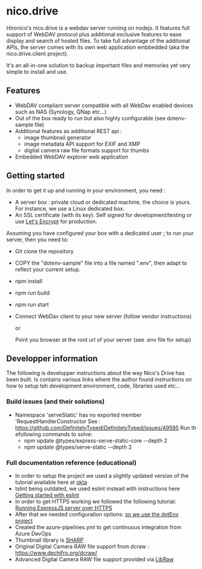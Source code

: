 # nico.drive

Hironico's nico.drive is a webdav server running on nodejs. It features full support of WebDAV protocol plus additional exclusive features to ease display and search of hosted files. To take full advantage of the additional APIs, the server comes with its own web application embbedded (aka the nico.drive.client project). 

It's an all-in-one solution to backup important files and memories yet very simple to install and use.

## Features
* WebDAV compliant server compatible with all WebDav enabled devices such as NAS (Synology, QNap etc...)
* Out of the box ready to run but also highly configurable (see dotenv-sample file)
* Additional features as additional REST api :
    - image thumbnail generator
    - image metadata API support for EXIF and XMP
    - digital camera raw file formats support for thumbs
* Embedded WebDAV explorer web application

## Getting started
In order to get it up and running in your environment, you need :
- A server box : private cloud or dedicated machine, the choice is yours. For instance, we use a Linux dedicated box.
- An SSL certificate (with its key). Self signed for development/testing or use [Let's Encrypt](https://letsencrypt.org/) for production.

Assuming you have configured your box with a dedicated user ; to run your server, then you need to:
- Git clone the repository
- COPY the "dotenv-sample" file into a file named ".env", then adapt to reflect your current setup.
- npm install
- npm run build
- npm run start
- Connect WebDav client to your new server (follow vendor instructions)

  or
  
  Point you browser at the root url of your server (see .env file for setup)

## Developper information

The following is developper instructions about the way Nico's Drive has been built.
Is contains various links where the author found instructions on how to setup teh development environment,
code, libraries used etc...

### Build issues (and their solutions)

* Namespace 'serveStatic' has no exported member 'RequestHandlerConstructor
  See : https://github.com/DefinitelyTyped/DefinitelyTyped/issues/49595
  Run th efollowing commands to solve: 
  - npm update @types/express-serve-static-core --depth 2
  - npm update @types/serve-static --depth 2

### Full documentation reference (educational)

* In order to setup the project we used a slightly updated version of the tutorial available here at [okta](https://developer.okta.com/blog/2018/11/15/node-express-typescript)
* tslint being outdated, we used eslint instead with instructions here [Getting started with eslint](https://eslint.org/docs/user-guide/getting-started)
* In order to get HTTPS working we followed the following tutorial: [Running ExpressJS server over HTTPS](https://timonweb.com/javascript/running-expressjs-server-over-https/)
* After that we needed configuration options: [so we use the dotEnv project](https://developer.okta.com/blog/2018/11/15/node-express-typescript#a-better-way-to-manage-configuration-settings-in-nodejs)
* Created the azure-pipelines.yml to get continuous integration from Azure DevOps
* Thumbnail library is [SHARP](https://www.npmjs.com/package/sharp)
* Original Digital Camera RAW file support from dcraw : https://www.dechifro.org/dcraw/
* Advanced Digital Camera RAW file support provided via [LibRaw](https://github.com/LibRaw/LibRaw/)

